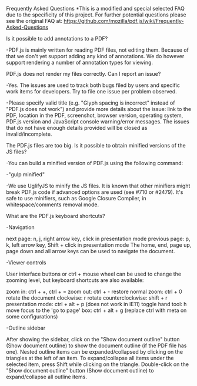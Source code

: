 Frequently Asked Questions
*This is a modified and special selected FAQ due to the specificity of this project. For further potential questions please see the original FAQ at: https://github.com/mozilla/pdf.js/wiki/Frequently-Asked-Questions


Is it possible to add annotations to a PDF?

-PDF.js is mainly written for reading PDF files, not editing them. Because of that we don't yet support adding any kind of annotations. We do however support rendering a number of annotation types for viewing.

PDF.js does not render my files correctly. Can I report an issue?

-Yes. The issues are used to track both bugs filed by users and specific work items for developers. Try to file one issue per problem observed.

-Please specify valid title (e.g. "Glyph spacing is incorrect" instead of "PDF.js does not work") and provide more details about the issue: link to the PDF, location in the PDF, screenshot, browser version, operating system, PDF.js version and JavaScript console warning/error messages. The issues that do not have enough details provided will be closed as invalid/incomplete.

The PDF.js files are too big. Is it possible to obtain minified versions of the JS files?

-You can build a minified version of PDF.js using the following command:

-"gulp minified"

-We use UglifyJS to minify the JS files. It is known that other minifiers might break PDF.js code if advanced options are used (see #710 or #2479). It's safe to use minifiers, such as Google Closure Compiler, in whitespace/comments removal mode.

What are the PDF.js keyboard shortcuts?


-Navigation

next page: n, j, right arrow key, click in presentation mode
previous page: p, k, left arrow key, Shift + click in presentation mode
The home, end, page up, page down and all arrow keys can be used to navigate the document.

-Viewer controls

User interface buttons or ctrl + mouse wheel can be used to change the zooming level, but keyboard shortcuts are also available:

zoom in: ctrl + +, ctrl + =
zoom out: ctrl + -
restore normal zoom: ctrl + 0
rotate the document clockwise: r
rotate counterclockwise: shift + r
presentation mode: ctrl + alt + p (does not work in IE11)
toggle hand tool: h
move focus to the 'go to page' box: ctrl + alt + g
(replace ctrl with meta on some configurations)

-Outline sidebar

After showing the sidebar, click on the "Show document outline" button (Show document outline) to show the document outline (if the PDF file has one).
Nested outline items can be expanded/collapsed by clicking on the triangles at the left of an item.
To expand/collapse all items under the selected item, press Shift while clicking on the triangle.
Double-click on the "Show document outline" button (Show document outline) to expand/collapse all outline items.



